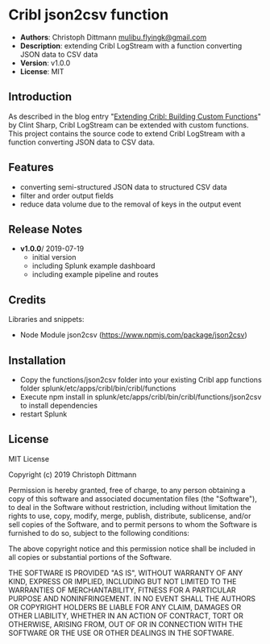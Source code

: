 # Cribl json2csv function

- **Authors**:		Christoph Dittmann <mulibu.flyingk@gmail.com>
- **Description**:	extending Cribl LogStream with a function converting JSON data to CSV data
- **Version**: 		v1.0.0
- **License**:      MIT

## Introduction
As described in the blog entry "[Extending Cribl: Building Custom Functions](https://www.cribl.io/2018/11/29/extending-cribl-building-custom-functions/)" by Clint Sharp, Cribl LogStream can be extended with custom functions. This project contains the source code to extend Cribl LogStream with a function converting JSON data to CSV data.

## Features
- converting semi-structured JSON data to structured CSV data
- filter and order output fields
- reduce data volume due to the removal of keys in the output event

## Release Notes
- **v1.0.0**/   2019-07-19
	- initial version
    - including Splunk example dashboard
    - including example pipeline and routes

## Credits
Libraries and snippets:
- Node Module json2csv (https://www.npmjs.com/package/json2csv)

## Installation
- Copy the functions/json2csv folder into your existing Cribl app functions folder splunk/etc/apps/cribl/bin/cribl/functions
- Execute npm install in splunk/etc/apps/cribl/bin/cribl/functions/json2csv to install dependencies
- restart Splunk

## License
MIT License

Copyright (c) 2019 Christoph Dittmann

Permission is hereby granted, free of charge, to any person obtaining a copy
of this software and associated documentation files (the "Software"), to deal
in the Software without restriction, including without limitation the rights
to use, copy, modify, merge, publish, distribute, sublicense, and/or sell
copies of the Software, and to permit persons to whom the Software is
furnished to do so, subject to the following conditions:

The above copyright notice and this permission notice shall be included in all
copies or substantial portions of the Software.

THE SOFTWARE IS PROVIDED "AS IS", WITHOUT WARRANTY OF ANY KIND, EXPRESS OR
IMPLIED, INCLUDING BUT NOT LIMITED TO THE WARRANTIES OF MERCHANTABILITY,
FITNESS FOR A PARTICULAR PURPOSE AND NONINFRINGEMENT. IN NO EVENT SHALL THE
AUTHORS OR COPYRIGHT HOLDERS BE LIABLE FOR ANY CLAIM, DAMAGES OR OTHER
LIABILITY, WHETHER IN AN ACTION OF CONTRACT, TORT OR OTHERWISE, ARISING FROM,
OUT OF OR IN CONNECTION WITH THE SOFTWARE OR THE USE OR OTHER DEALINGS IN THE
SOFTWARE.